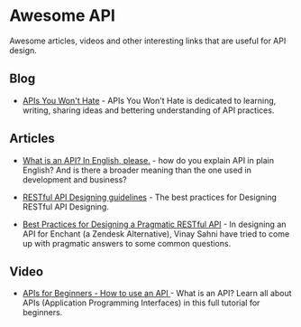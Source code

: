 
# Awesome API

Awesome articles, videos and other interesting links that are useful for API design.

Blog
---------------------
- [APIs You Won't Hate](https://apisyouwonthate.com/blog) - APIs You Won't Hate is dedicated to learning, writing, sharing ideas and bettering understanding of API practices.


Articles
----------------------

- [What is an API? In English, please.](https://www.freecodecamp.org/news/what-is-an-api-in-english-please-b880a3214a82/) -  how do you explain API in plain English? And is there a broader meaning than the one used in development and business?

- [RESTful API Designing guidelines](https://hackernoon.com/restful-api-designing-guidelines-the-best-practices-60e1d954e7c9)  - The best practices for Designing RESTful API Designing.

- [Best Practices for Designing a Pragmatic RESTful API](https://www.vinaysahni.com/best-practices-for-a-pragmatic-restful-api) - In designing an API for Enchant (a Zendesk Alternative), Vinay Sahni have tried to come up with pragmatic answers to some common questions.


Video
----------------------

- [APIs for Beginners - How to use an API ](https://www.youtube.com/watch?v=GZvSYJDk-us) - What is an API? Learn all about APIs (Application Programming Interfaces) in this full tutorial for beginners.

